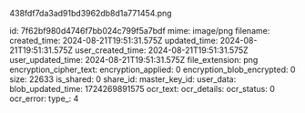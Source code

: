 438fdf7da3ad91bd3962db8d1a771454.png

id: 7f62bf980d4746f7bb024c799f5a7bdf
mime: image/png
filename: 
created_time: 2024-08-21T19:51:31.575Z
updated_time: 2024-08-21T19:51:31.575Z
user_created_time: 2024-08-21T19:51:31.575Z
user_updated_time: 2024-08-21T19:51:31.575Z
file_extension: png
encryption_cipher_text: 
encryption_applied: 0
encryption_blob_encrypted: 0
size: 22633
is_shared: 0
share_id: 
master_key_id: 
user_data: 
blob_updated_time: 1724269891575
ocr_text: 
ocr_details: 
ocr_status: 0
ocr_error: 
type_: 4